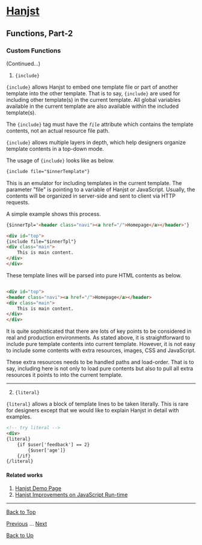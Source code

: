# [Hanjst](/hanjst/index)
## Functions, Part-2
### Custom Functions

(Continued...)

1. `{include}`

`{include}` allows Hanjst to embed one template file or part of another template into the other template.  That is to say, `{include}` are used for including other template(s) in the current template. All global variables available in the current template are also available within the included template(s).

The `{include}` tag must have the _`file`_ attribute which contains the template contents, not an actual resource  file path.

`{include}` allows multiple layers in depth, which help designers organize template contents in a top-down mode. 

The usage of `{include}` looks like as below.

```html
{include file="$innerTemplate"}
```
This is an emulator for including templates in the current template. The parameter "file" is pointing to a variable of Hanjst or JavaScript. Usually, the contents will be organized in server-side and sent to client via HTTP requests.

A simple example shows this process.

```html
{$innerTpl='<header class="navi"><a href="/">Homepage</a></header>'}

<div id="top">
{include file="$innerTpl"}
<div class="main">
	This is main content.
</div>
</div>
```

These template lines will be parsed into pure HTML contents as below.

```html

<div id="top">
<header class="navi"><a href="/">Homepage</a></header>
<div class="main">
	This is main content.
</div>
</div>

```
It is quite sophisticated that there are lots of key points to be considered  in real and production environments. As stated above, it is straightforward to include pure template contents into current template. However, it is not easy to include some contents with extra resources, images, CSS and JavaScript.

These extra resources needs to be handled paths and load-order. That is to say, including here is not only to load pure contents but also to pull all extra resources it points to into the current template.

---

2. `{literal}`

`{literal}` allows a block of template lines to be taken literally. This is rare for designers except that we would like to explain Hanjst in detail with examples.

```html
<!-- try literal -->
<div>
{literal}
    {if $user['feedback'] == 2}
        {$user['age']}
    {/if}
{/literal}
```






#### Related works

1. [Hanjst Demo Page](https://ufqi.com/dev/hanjst/)
2. [Hanjst Improvements on JavaScript Run-time](https://ufqi.com/blog/hanjst-javascript-runtime/)

----
[Back to Top](/hanjst/hanjst-function)

[Previous](./hanjst-variable) ... [Next](./)

[Back to Up](/hanjst/index)

<!--stackedit_data:
eyJoaXN0b3J5IjpbMjAzNjkwNDQyLC04ODQ1NDgyMywtMjQ2Mj
A2Njg3XX0=
-->